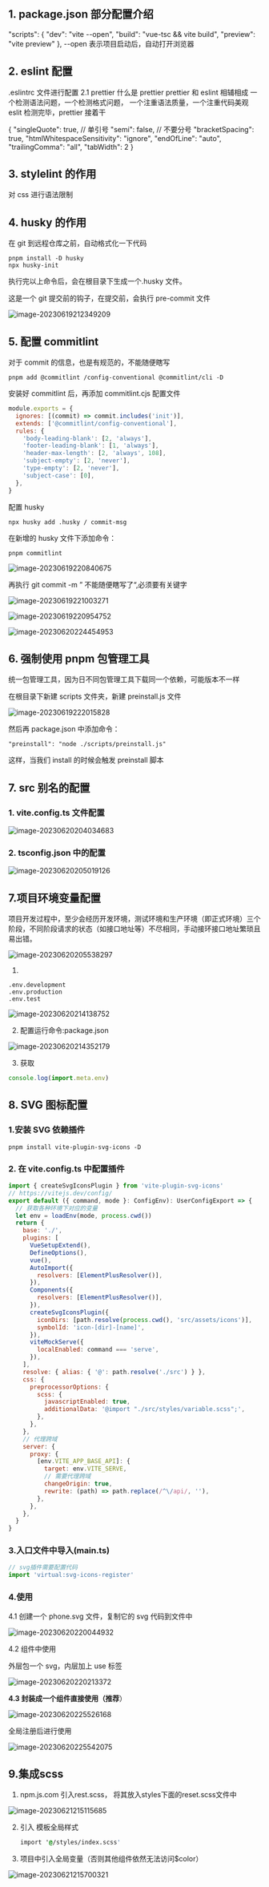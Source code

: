 ## 1. package.json 部分配置介绍

"scripts": {
"dev": "vite --open",
"build": "vue-tsc && vite build",
"preview": "vite preview"
},
--open 表示项目启动后，自动打开浏览器

## 2. eslint 配置

.eslintrc 文件进行配置
2.1 prettier
什么是 prettier
prettier 和 eslint 相辅相成
一个检测语法问题，一个检测格式问题，
一个注重语法质量，一个注重代码美观
eslit 检测完毕，prettier 接着干

{
"singleQuote": true, // 单引号
"semi": false, // 不要分号
"bracketSpacing": true,
"htmlWhitespaceSensitivity": "ignore",
"endOfLine": "auto",
"trailingComma": "all",
"tabWidth": 2
}

## 3. stylelint 的作用

对 css 进行语法限制

## 4. husky 的作用

在 git 到远程仓库之前，自动格式化一下代码

```
pnpm install -D husky
npx husky-init
```

执行完以上命令后，会在根目录下生成一个.husky 文件。

这是一个 git 提交前的钩子，在提交前，会执行 pre-commit 文件

![image-20230619212349209](C:\Users\Administrator\AppData\Roaming\Typora\typora-user-images\image-20230619212349209.png)

## 5. 配置 commitlint

对于 commit 的信息，也是有规范的，不能随便瞎写

```
pnpm add @commitlint /config-conventional @commitlint/cli -D
```

安装好 commitlint 后，再添加 commitlint.cjs 配置文件

```js
module.exports = {
  ignores: [(commit) => commit.includes('init')],
  extends: ['@commitlint/config-conventional'],
  rules: {
    'body-leading-blank': [2, 'always'],
    'footer-leading-blank': [1, 'always'],
    'header-max-length': [2, 'always', 108],
    'subject-empty': [2, 'never'],
    'type-empty': [2, 'never'],
    'subject-case': [0],
  },
}
```

配置 husky

```
npx husky add .husky / commit-msg
```

在新增的 husky 文件下添加命令：

```
pnpm commitlint
```

![image-20230619220840675](C:\Users\Administrator\AppData\Roaming\Typora\typora-user-images\image-20230619220840675.png)

再执行 git commit -m ” 不能随便瞎写了“,必须要有关键字

![image-20230619221003271](C:\Users\Administrator\AppData\Roaming\Typora\typora-user-images\image-20230619221003271.png)

![image-20230619220954752](C:\Users\Administrator\AppData\Roaming\Typora\typora-user-images\image-20230619220954752.png)

![image-20230620224454953](C:\Users\Administrator\AppData\Roaming\Typora\typora-user-images\image-20230620224454953.png)

## 6. 强制使用 pnpm 包管理工具

统一包管理工具，因为日不同包管理工具下载同一个依赖，可能版本不一样

在根目录下新建 scripts 文件夹，新建 preinstall.js 文件

![image-20230619222015828](C:\Users\Administrator\AppData\Roaming\Typora\typora-user-images\image-20230619222015828.png)

然后再 package.json 中添加命令：

```
"preinstall": "node ./scripts/preinstall.js"
```

这样，当我们 install 的时候会触发 preinstall 脚本

## 7. src 别名的配置

### 1. vite.config.ts 文件配置

![image-20230620204034683](C:\Users\Administrator\AppData\Roaming\Typora\typora-user-images\image-20230620204034683.png)

### 2. tsconfig.json 中的配置

![image-20230620205019126](C:\Users\Administrator\AppData\Roaming\Typora\typora-user-images\image-20230620205019126.png)

## 7.项目环境变量配置

项目开发过程中，至少会经历开发环境，测试环境和生产环境（即正式环境）三个阶段，不同阶段请求的状态（如接口地址等）不尽相同，手动接环接口地址繁琐且易出错。

![image-20230620205538297](C:\Users\Administrator\AppData\Roaming\Typora\typora-user-images\image-20230620205538297.png)

1.

```
.env.development
.env.production
.env.test
```

![image-20230620214138752](C:\Users\Administrator\AppData\Roaming\Typora\typora-user-images\image-20230620214138752.png)

2. 配置运行命令:package.json

![image-20230620214352179](C:\Users\Administrator\AppData\Roaming\Typora\typora-user-images\image-20230620214352179.png)

3. 获取

```js
console.log(import.meta.env)
```

## 8. SVG 图标配置

### 1.安装 SVG 依赖插件

```
pnpm install vite-plugin-svg-icons -D
```

### 2. 在 vite.config.ts 中配置插件

```javascript
import { createSvgIconsPlugin } from 'vite-plugin-svg-icons'
// https://vitejs.dev/config/
export default ({ command, mode }: ConfigEnv): UserConfigExport => {
  // 获取各种环境下对应的变量
  let env = loadEnv(mode, process.cwd())
  return {
    base: './',
    plugins: [
      VueSetupExtend(),
      DefineOptions(),
      vue(),
      AutoImport({
        resolvers: [ElementPlusResolver()],
      }),
      Components({
        resolvers: [ElementPlusResolver()],
      }),
      createSvgIconsPlugin({
        iconDirs: [path.resolve(process.cwd(), 'src/assets/icons')],
        symbolId: 'icon-[dir]-[name]',
      }),
      viteMockServe({
        localEnabled: command === 'serve',
      }),
    ],
    resolve: { alias: { '@': path.resolve('./src') } },
    css: {
      preprocessorOptions: {
        scss: {
          javascriptEnabled: true,
          additionalData: '@import "./src/styles/variable.scss";',
        },
      },
    },
    // 代理跨域
    server: {
      proxy: {
        [env.VITE_APP_BASE_API]: {
          target: env.VITE_SERVE,
          // 需要代理跨域
          changeOrigin: true,
          rewrite: (path) => path.replace(/^\/api/, ''),
        },
      },
    },
  }
}
```

### 3.入口文件中导入(main.ts)

```javascript
// svg插件需要配置代码
import 'virtual:svg-icons-register'
```

### 4.使用

4.1 创建一个 phone.svg 文件，复制它的 svg 代码到文件中

![image-20230620220044932](C:\Users\Administrator\AppData\Roaming\Typora\typora-user-images\image-20230620220044932.png)

4.2 组件中使用

外层包一个 svg，内层加上 use 标签

![image-20230620220213372](C:\Users\Administrator\AppData\Roaming\Typora\typora-user-images\image-20230620220213372.png)

**4.3 封装成一个组件直接使用（推荐**）

![image-20230620225526168](C:\Users\Administrator\AppData\Roaming\Typora\typora-user-images\image-20230620225526168.png)

全局注册后进行使用

![image-20230620225542075](C:\Users\Administrator\AppData\Roaming\Typora\typora-user-images\image-20230620225542075.png)

## 9.集成scss

1. npm.js.com 引入rest.scss， 将其放入styles下面的reset.scss文件中

![image-20230621215115685](C:\Users\Administrator\AppData\Roaming\Typora\typora-user-images\image-20230621215115685.png)

2. 引入 模板全局样式

   ```css
   import '@/styles/index.scss'
   ```

3. 项目中引入全局变量（否则其他组件依然无法访问$color）

![image-20230621215700321](C:\Users\Administrator\AppData\Roaming\Typora\typora-user-images\image-20230621215700321.png)
